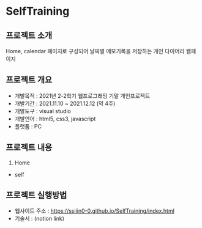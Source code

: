 # SelfTraining

## 프로젝트 소개
Home, calendar 페이지로 구성되어 날짜별 메모기록을 저장하는 개인 다이어리 웹페이지 

## 프로젝트 개요
- 개발목적 : 2021년 2-2학기 웹프로그래밍 기말 개인프로젝트
- 개발기간 : 2021.11.10 ~ 2021.12.12 (약 4주)
- 개발도구 : visual studio
- 개발언어 : html5, css3, javascript
- 플랫폼 : PC

## 프로젝트 내용
1. Home
  - self 

## 프로젝트 실행방법
- 웹사이트 주소 : https://ssiiin0-0.github.io/SelfTraining/index.html
- 기술서 : (notion link)
